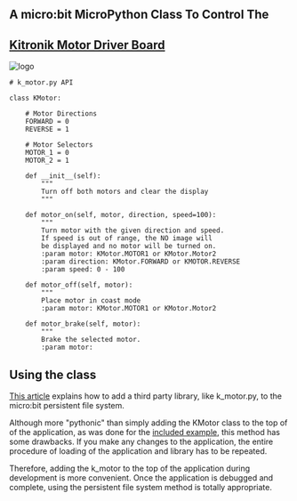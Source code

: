 ## A micro:bit MicroPython Class To Control The

## [Kitronik Motor Driver Board](https://www.kitronik.co.uk/5620-motor-driver-board-for-the-bbc-microbit-v2.html)
![logo](https://raw.github.com/MrYsLab/kitronic_motor_board/master/images/motor_board.png)


``` 
# k_motor.py API

class KMotor:
   
    # Motor Directions
    FORWARD = 0
    REVERSE = 1

    # Motor Selectors
    MOTOR_1 = 0
    MOTOR_2 = 1
    
    def __init__(self):
        """
        Turn off both motors and clear the display
        """
        
    def motor_on(self, motor, direction, speed=100):
        """
        Turn motor with the given direction and speed.
        If speed is out of range, the NO image will
        be displayed and no motor will be turned on.
        :param motor: KMotor.MOTOR1 or KMotor.Motor2
        :param direction: KMotor.FORWARD or KMOTOR.REVERSE
        :param speed: 0 - 100
        
    def motor_off(self, motor):
        """
        Place motor in coast mode
        :param motor: KMotor.MOTOR1 or KMotor.Motor2
        
    def motor_brake(self, motor):
        """
        Brake the selected motor.
        :param motor:

```

## Using the class
[This article](https://microbit-playground.co.uk/howto/add-python-module-microbit-micropython) explains how to add
a third party library, like k_motor.py, to the micro:bit persistent file system.

Although more "pythonic" than simply adding the KMotor class to the top of of the application, as was done for the [included
example](https://github.com/MrYsLab/kitronic_motor_board/blob/master/examples/run_motors.py), this method has some drawbacks. If you
make any changes to the application, the entire procedure of loading of the application and library has to be repeated.

Therefore, adding the k_motor to the top of the application during development is more convenient. Once the application is
debugged and complete, using the persistent file system method is totally appropriate.

